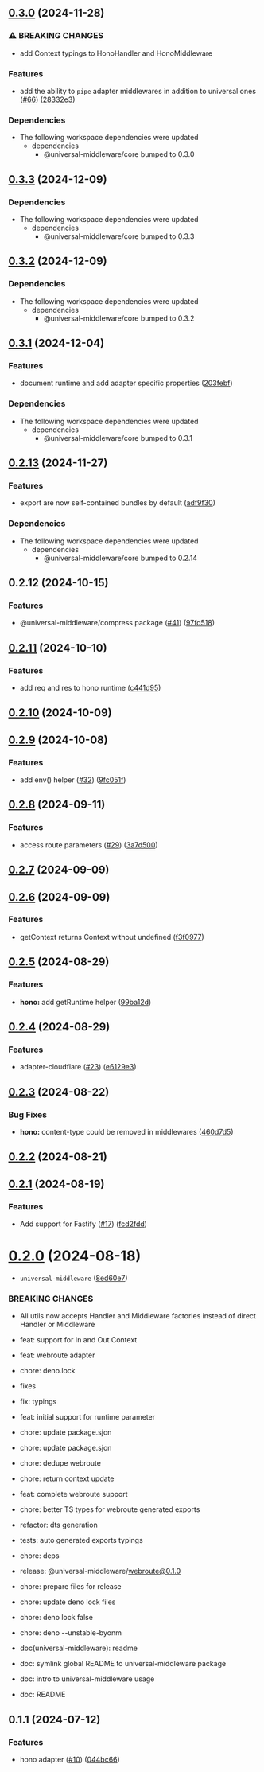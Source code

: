 ## [0.3.0](https://github.com/magne4000/universal-middleware/compare/hono-v0.2.13...hono-v0.3.0) (2024-11-28)


### ⚠ BREAKING CHANGES

* add Context typings to HonoHandler and HonoMiddleware

### Features

* add the ability to `pipe` adapter middlewares in addition to universal ones ([#66](https://github.com/magne4000/universal-middleware/issues/66)) ([28332e3](https://github.com/magne4000/universal-middleware/commit/28332e3e2bc3c2730191655ae77f56ab6a33d771))


### Dependencies

* The following workspace dependencies were updated
  * dependencies
    * @universal-middleware/core bumped to 0.3.0

## [0.3.3](https://github.com/magne4000/universal-middleware/compare/hono-v0.3.2...hono-v0.3.3) (2024-12-09)


### Dependencies

* The following workspace dependencies were updated
  * dependencies
    * @universal-middleware/core bumped to 0.3.3

## [0.3.2](https://github.com/magne4000/universal-middleware/compare/hono-v0.3.1...hono-v0.3.2) (2024-12-09)


### Dependencies

* The following workspace dependencies were updated
  * dependencies
    * @universal-middleware/core bumped to 0.3.2

## [0.3.1](https://github.com/magne4000/universal-middleware/compare/hono-v0.3.0...hono-v0.3.1) (2024-12-04)


### Features

* document runtime and add adapter specific properties ([203febf](https://github.com/magne4000/universal-middleware/commit/203febfec402d095a443b21255a8c2d4fa99fcab))


### Dependencies

* The following workspace dependencies were updated
  * dependencies
    * @universal-middleware/core bumped to 0.3.1

## [0.2.13](https://github.com/magne4000/universal-middleware/compare/hono-v0.2.12...hono-v0.2.13) (2024-11-27)


### Features

* export are now self-contained bundles by default ([adf9f30](https://github.com/magne4000/universal-middleware/commit/adf9f3007ac7655e6288fef24d418b159c79d8fd))


### Dependencies

* The following workspace dependencies were updated
  * dependencies
    * @universal-middleware/core bumped to 0.2.14

## 0.2.12 (2024-10-15)


### Features

* @universal-middleware/compress package ([#41](https://github.com/magne4000/universal-middleware/issues/41)) ([97fd518](https://github.com/magne4000/universal-middleware/commit/97fd51819192a1d8b1d6659995b197ae8ddeb163))


## [0.2.11](https://github.com/magne4000/universal-handler/compare/@universal-middleware/hono@0.2.10...@universal-middleware/hono@0.2.11) (2024-10-10)


### Features

* add req and res to hono runtime ([c441d95](https://github.com/magne4000/universal-handler/commit/c441d954c2dcf6a37a1f6865f7c0df27dcff5325))



## [0.2.10](https://github.com/magne4000/universal-handler/compare/@universal-middleware/hono@0.2.9...@universal-middleware/hono@0.2.10) (2024-10-09)



## [0.2.9](https://github.com/magne4000/universal-handler/compare/@universal-middleware/hono@0.2.8...@universal-middleware/hono@0.2.9) (2024-10-08)


### Features

* add env() helper ([#32](https://github.com/magne4000/universal-handler/issues/32)) ([9fc051f](https://github.com/magne4000/universal-handler/commit/9fc051f6423aac20a5a3c676893c88f9813a3069))



## [0.2.8](https://github.com/magne4000/universal-handler/compare/@universal-middleware/hono@0.2.7...@universal-middleware/hono@0.2.8) (2024-09-11)


### Features

* access route parameters ([#29](https://github.com/magne4000/universal-handler/issues/29)) ([3a7d500](https://github.com/magne4000/universal-handler/commit/3a7d500abe579f1d2387de038a7a437091be9e0d))



## [0.2.7](https://github.com/magne4000/universal-handler/compare/@universal-middleware/hono@0.2.6...@universal-middleware/hono@0.2.7) (2024-09-09)



## [0.2.6](https://github.com/magne4000/universal-handler/compare/@universal-middleware/hono@0.2.5...@universal-middleware/hono@0.2.6) (2024-09-09)


### Features

* getContext returns Context without undefined ([f3f0977](https://github.com/magne4000/universal-handler/commit/f3f0977781da43131ad6b60bc63a25d913d8758c))



## [0.2.5](https://github.com/magne4000/universal-handler/compare/@universal-middleware/hono@0.2.4...@universal-middleware/hono@0.2.5) (2024-08-29)


### Features

* **hono:** add getRuntime helper ([99ba12d](https://github.com/magne4000/universal-handler/commit/99ba12d86f89bd6ac1b651f3fa7092aabc9e3474))



## [0.2.4](https://github.com/magne4000/universal-handler/compare/@universal-middleware/hono@0.2.3...@universal-middleware/hono@0.2.4) (2024-08-29)


### Features

* adapter-cloudflare ([#23](https://github.com/magne4000/universal-handler/issues/23)) ([e6129e3](https://github.com/magne4000/universal-handler/commit/e6129e35bce87af34d45ed361140fb69ed822ffa))



## [0.2.3](https://github.com/magne4000/universal-handler/compare/@universal-middleware/hono@0.2.2...@universal-middleware/hono@0.2.3) (2024-08-22)


### Bug Fixes

* **hono:** content-type could be removed in middlewares ([460d7d5](https://github.com/magne4000/universal-handler/commit/460d7d5972d86e77781027207d7feff368290476))



## [0.2.2](https://github.com/magne4000/universal-handler/compare/@universal-middleware/hono@0.2.1...@universal-middleware/hono@0.2.2) (2024-08-21)



## [0.2.1](https://github.com/magne4000/universal-handler/compare/@universal-middleware/hono@0.2.0...@universal-middleware/hono@0.2.1) (2024-08-19)


### Features

* Add support for Fastify ([#17](https://github.com/magne4000/universal-handler/issues/17)) ([fcd2fdd](https://github.com/magne4000/universal-handler/commit/fcd2fdd14f04022621f997d6655442dc77a4d9b0))



# [0.2.0](https://github.com/magne4000/universal-handler/compare/@universal-middleware/hono@0.1.1...@universal-middleware/hono@0.2.0) (2024-08-18)


* `universal-middleware` ([8ed60e7](https://github.com/magne4000/universal-handler/commit/8ed60e7f5441e657c60faa6a0a630667b9a8258e))


### BREAKING CHANGES

* All utils now accepts Handler and Middleware factories instead of direct Handler or Middleware

* feat: support for In and Out Context

* feat: webroute adapter

* chore: deno.lock

* fixes

* fix: typings

* feat: initial support for runtime parameter

* chore: update package.sjon

* chore: update package.sjon

* chore: dedupe webroute

* chore: return context update

* feat: complete webroute support

* chore: better TS types for webroute generated exports

* refactor: dts generation

* tests: auto generated exports typings

* chore: deps

* release: @universal-middleware/webroute@0.1.0

* chore: prepare files for release

* chore: update deno lock files

* chore: deno lock false

* chore: deno --unstable-byonm

* doc(universal-middleware): readme

* doc: symlink global README to universal-middleware package

* doc: intro to universal-middleware usage

* doc: README



## 0.1.1 (2024-07-12)


### Features

* hono adapter ([#10](https://github.com/magne4000/universal-handler/issues/10)) ([044bc66](https://github.com/magne4000/universal-handler/commit/044bc6608851c3f3d3a68dc413e3c769fa22647c))

